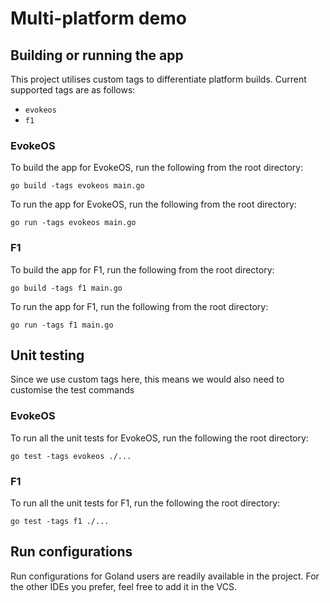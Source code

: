 # Multi-platform demo

## Building or running the app

This project utilises custom tags to differentiate platform builds. Current supported tags are as follows:

* `evokeos`
* `f1`

### EvokeOS

To build the app for EvokeOS, run the following from the root directory:

```shell
go build -tags evokeos main.go
```

To run the app for EvokeOS, run the following from the root directory:

```shell
go run -tags evokeos main.go
```

### F1

To build the app for F1, run the following from the root directory:

```shell
go build -tags f1 main.go
```

To run the app for F1, run the following from the root directory:

```shell
go run -tags f1 main.go
```

## Unit testing

Since we use custom tags here, this means we would also need to customise the test commands

### EvokeOS

To run all the unit tests for EvokeOS, run the following the root directory:

```shell
go test -tags evokeos ./...
```

### F1

To run all the unit tests for F1, run the following the root directory:

```shell
go test -tags f1 ./...
```

## Run configurations

Run configurations for Goland users are readily available in the project. For the other IDEs you prefer,
feel free to add it in the VCS.